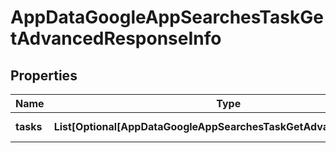 # AppDataGoogleAppSearchesTaskGetAdvancedResponseInfo


## Properties

| Name | Type | Description | Notes |
|------------ | ------------- | ------------- | -------------|
**tasks** | **List[Optional[AppDataGoogleAppSearchesTaskGetAdvancedTaskInfo]]** | array of tasks |[optional]|